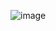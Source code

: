 ![image](https://github.com/Ismael-26/lofimusicproject/assets/84552155/b6f5e53e-d25b-400d-82fc-168aa6153e45)
